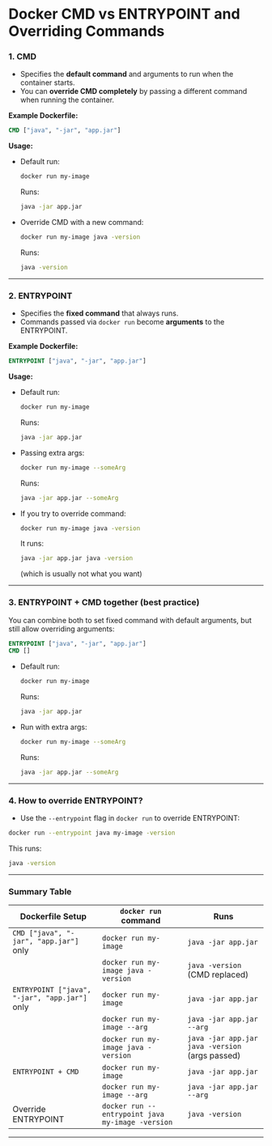 
# Docker CMD vs ENTRYPOINT and Overriding Commands

### 1. **CMD**

* Specifies the **default command** and arguments to run when the container starts.
* You can **override CMD completely** by passing a different command when running the container.

**Example Dockerfile:**

```dockerfile
CMD ["java", "-jar", "app.jar"]
```

**Usage:**

* Default run:

  ```bash
  docker run my-image
  ```

  Runs:

  ```bash
  java -jar app.jar
  ```

* Override CMD with a new command:

  ```bash
  docker run my-image java -version
  ```

  Runs:

  ```bash
  java -version
  ```

---

### 2. **ENTRYPOINT**

* Specifies the **fixed command** that always runs.
* Commands passed via `docker run` become **arguments** to the ENTRYPOINT.

**Example Dockerfile:**

```dockerfile
ENTRYPOINT ["java", "-jar", "app.jar"]
```

**Usage:**

* Default run:

  ```bash
  docker run my-image
  ```

  Runs:

  ```bash
  java -jar app.jar
  ```

* Passing extra args:

  ```bash
  docker run my-image --someArg
  ```

  Runs:

  ```bash
  java -jar app.jar --someArg
  ```

* If you try to override command:

  ```bash
  docker run my-image java -version
  ```

  It runs:

  ```bash
  java -jar app.jar java -version
  ```

  (which is usually not what you want)

---

### 3. **ENTRYPOINT + CMD together (best practice)**

You can combine both to set fixed command with default arguments, but still allow overriding arguments:

```dockerfile
ENTRYPOINT ["java", "-jar", "app.jar"]
CMD []
```

* Default run:

  ```bash
  docker run my-image
  ```

  Runs:

  ```bash
  java -jar app.jar
  ```

* Run with extra args:

  ```bash
  docker run my-image --someArg
  ```

  Runs:

  ```bash
  java -jar app.jar --someArg
  ```

---

### 4. **How to override ENTRYPOINT?**

* Use the `--entrypoint` flag in `docker run` to override ENTRYPOINT:

```bash
docker run --entrypoint java my-image -version
```

This runs:

```bash
java -version
```

---

### Summary Table

| Dockerfile Setup                              | `docker run` command                             | Runs                                            |
| --------------------------------------------- | ------------------------------------------------ | ----------------------------------------------- |
| `CMD ["java", "-jar", "app.jar"]` only        | `docker run my-image`                            | `java -jar app.jar`                             |
|                                               | `docker run my-image java -version`              | `java -version` (CMD replaced)                  |
| `ENTRYPOINT ["java", "-jar", "app.jar"]` only | `docker run my-image`                            | `java -jar app.jar`                             |
|                                               | `docker run my-image --arg`                      | `java -jar app.jar --arg`                       |
|                                               | `docker run my-image java -version`              | `java -jar app.jar java -version` (args passed) |
| `ENTRYPOINT + CMD`                            | `docker run my-image`                            | `java -jar app.jar`                             |
|                                               | `docker run my-image --arg`                      | `java -jar app.jar --arg`                       |
| Override ENTRYPOINT                           | `docker run --entrypoint java my-image -version` | `java -version`                                 |

---
